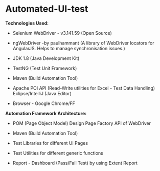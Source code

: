 # Automated-UI-test  

**Technologies Used:**

* Selenium WebDriver - v3.141.59 (Open Source)

* ngWebDriver -by paulhammant (A library of WebDriver locators for AngularJS. Helps to manage synchronisation issues.)

* JDK 1.8 (Java Development Kit)

* TestNG (Test Unit Framework)

* Maven (Build Automation Tool)

* Apache POI API (Read-Write utilities for Excel - Test Data Handling) Eclipse/IntelliJ (Java Editor)

* Browser - Google Chrome/FF

**Automation Framework Architecture:**  

* POM (Page Object Model) Design Page Factory API of WebDriver

* Maven (Build Automation Tool)

* Test Libraries for different UI Pages

* Test Utilities for different generic functions

* Report - Dashboard (Pass/Fail Test) by using Extent Report
